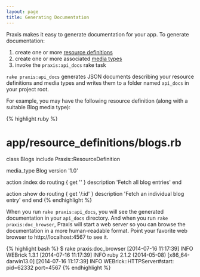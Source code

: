 ```yaml
---
layout: page
title: Generating Documentation
---
```

Praxis makes it easy to generate documentation for your app. To generate
documentation:

1. create one or more [resource definitions](../resource-definitions/)
2. create one or more associated [media types](../media-types/)
3. invoke the `praxis:api_docs` rake task

```rake praxis:api_docs``` generates JSON documents describing your resource
definitions and media types and writes them to a folder named `api_docs` in
your project root.

For example, you may have the following resource definition (along with a
suitable Blog media type):

{% highlight ruby %}
# app/resource_definitions/blogs.rb
class Blogs
  include Praxis::ResourceDefinition

  media_type Blog
  version '1.0'

  action :index do
    routing { get '' }
    description 'Fetch all blog entries'
  end

  action :show do
    routing { get '/:id' }
    description 'Fetch an individual blog entry'
  end
end
{% endhighlight %}

When you run ```rake praxis:api_docs```, you will see the generated
documentation in your ```api_docs``` directory. And when you run ```rake
praxis:doc_browser```, Praxis will start a web server so you can browse the
documentation in a more human-readable format. Point your favorite web browser
to http://localhost:4567 to see it.

{% highlight bash %}
$ rake praxis:doc_browser
[2014-07-16 11:17:39] INFO  WEBrick 1.3.1
[2014-07-16 11:17:39] INFO  ruby 2.1.2 (2014-05-08) [x86_64-darwin13.0]
[2014-07-16 11:17:39] INFO  WEBrick::HTTPServer#start: pid=62332 port=4567
{% endhighlight %}
